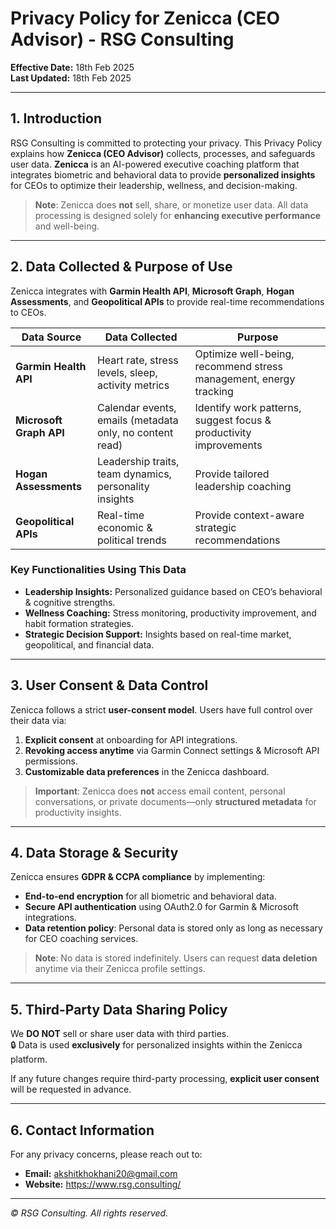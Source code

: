 # Privacy Policy for Zenicca (CEO Advisor) - RSG Consulting

**Effective Date:** 18th Feb 2025  
**Last Updated:** 18th Feb 2025

---

## 1. Introduction

RSG Consulting is committed to protecting your privacy. This Privacy Policy explains how **Zenicca (CEO Advisor)** collects, processes, and safeguards user data. **Zenicca** is an AI-powered executive coaching platform that integrates biometric and behavioral data to provide **personalized insights** for CEOs to optimize their leadership, wellness, and decision-making.

> **Note**: Zenicca does **not** sell, share, or monetize user data. All data processing is designed solely for **enhancing executive performance** and well-being.

---

## 2. Data Collected & Purpose of Use

Zenicca integrates with **Garmin Health API**, **Microsoft Graph**, **Hogan Assessments**, and **Geopolitical APIs** to provide real-time recommendations to CEOs.

| **Data Source**           | **Data Collected**                                       | **Purpose**                                                           |
|---------------------------|-----------------------------------------------------------|-----------------------------------------------------------------------|
| **Garmin Health API**     | Heart rate, stress levels, sleep, activity metrics       | Optimize well-being, recommend stress management, energy tracking    |
| **Microsoft Graph API**   | Calendar events, emails (metadata only, no content read) | Identify work patterns, suggest focus & productivity improvements     |
| **Hogan Assessments**     | Leadership traits, team dynamics, personality insights   | Provide tailored leadership coaching                                  |
| **Geopolitical APIs**     | Real-time economic & political trends                    | Provide context-aware strategic recommendations                        |

### Key Functionalities Using This Data
- **Leadership Insights:** Personalized guidance based on CEO’s behavioral & cognitive strengths.  
- **Wellness Coaching:** Stress monitoring, productivity improvement, and habit formation strategies.  
- **Strategic Decision Support:** Insights based on real-time market, geopolitical, and financial data.

---

## 3. User Consent & Data Control

Zenicca follows a strict **user-consent model**. Users have full control over their data via:

1. **Explicit consent** at onboarding for API integrations.  
2. **Revoking access anytime** via Garmin Connect settings & Microsoft API permissions.  
3. **Customizable data preferences** in the Zenicca dashboard.

> **Important**: Zenicca does **not** access email content, personal conversations, or private documents—only **structured metadata** for productivity insights.

---

## 4. Data Storage & Security

Zenicca ensures **GDPR & CCPA compliance** by implementing:

- **End-to-end encryption** for all biometric and behavioral data.  
- **Secure API authentication** using OAuth2.0 for Garmin & Microsoft integrations.  
- **Data retention policy**: Personal data is stored only as long as necessary for CEO coaching services.

> **Note**: No data is stored indefinitely. Users can request **data deletion** anytime via their Zenicca profile settings.

---

## 5. Third-Party Data Sharing Policy

We **DO NOT** sell or share user data with third parties.  
:lock: Data is used **exclusively** for personalized insights within the Zenicca platform.

If any future changes require third-party processing, **explicit user consent** will be requested in advance.

---

## 6. Contact Information

For any privacy concerns, please reach out to:

- **Email:** akshitkhokhani20@gmail.com    
- **Website:** https://www.rsg.consulting/

---

_© RSG Consulting. All rights reserved._
